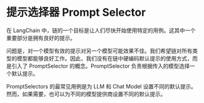 # 提示选择器 Prompt Selector

在 LangChain 中，链的一个目标是让人们尽快开始使用特定的用例。这其中一个重要部分是拥有良好的提示。

问题是，对一个模型有效的提示对另一个模型可能效果不佳。我们希望链对所有类型的模型都能够良好工作。因此，我们没有在链中硬编码默认提示的使用方式，而是引入了 PromptSelector 的概念。PromptSelector 负责根据传入的模型选择一个默认提示。

PromptSelectors 的最常见用例是为 LLM 和 Chat Model 设置不同的默认提示。然而，如果需要，也可以为不同的模型提供商设置不同的默认提示。